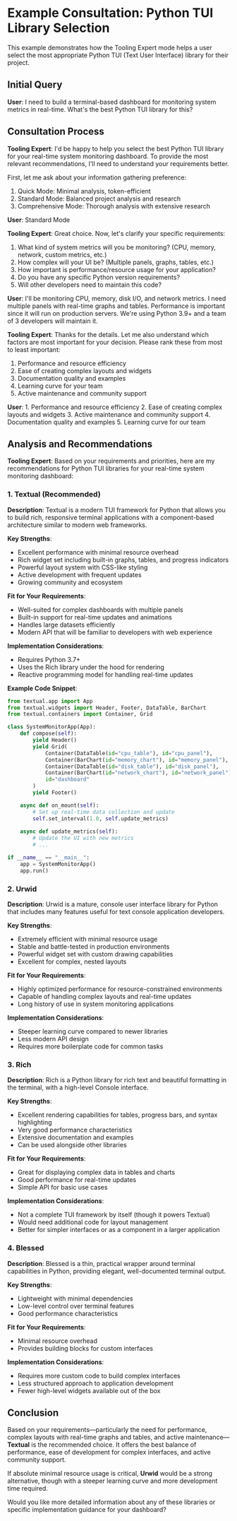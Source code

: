 # Example Consultation: Python TUI Library Selection

This example demonstrates how the Tooling Expert mode helps a user select the most appropriate Python TUI (Text User Interface) library for their project.

## Initial Query

**User**: I need to build a terminal-based dashboard for monitoring system metrics in real-time. What's the best Python TUI library for this?

## Consultation Process

**Tooling Expert**: I'd be happy to help you select the best Python TUI library for your real-time system monitoring dashboard. To provide the most relevant recommendations, I'll need to understand your requirements better.

First, let me ask about your information gathering preference:
1. Quick Mode: Minimal analysis, token-efficient
2. Standard Mode: Balanced project analysis and research
3. Comprehensive Mode: Thorough analysis with extensive research

**User**: Standard Mode

**Tooling Expert**: Great choice. Now, let's clarify your specific requirements:

1. What kind of system metrics will you be monitoring? (CPU, memory, network, custom metrics, etc.)
2. How complex will your UI be? (Multiple panels, graphs, tables, etc.)
3. How important is performance/resource usage for your application?
4. Do you have any specific Python version requirements?
5. Will other developers need to maintain this code?

**User**: I'll be monitoring CPU, memory, disk I/O, and network metrics. I need multiple panels with real-time graphs and tables. Performance is important since it will run on production servers. We're using Python 3.9+ and a team of 3 developers will maintain it.

**Tooling Expert**: Thanks for the details. Let me also understand which factors are most important for your decision. Please rank these from most to least important:
1. Performance and resource efficiency
2. Ease of creating complex layouts and widgets
3. Documentation quality and examples
4. Learning curve for your team
5. Active maintenance and community support

**User**: 1. Performance and resource efficiency
2. Ease of creating complex layouts and widgets
3. Active maintenance and community support
4. Documentation quality and examples
5. Learning curve for our team

## Analysis and Recommendations

**Tooling Expert**: Based on your requirements and priorities, here are my recommendations for Python TUI libraries for your real-time system monitoring dashboard:

### 1. Textual (Recommended)

**Description**: Textual is a modern TUI framework for Python that allows you to build rich, responsive terminal applications with a component-based architecture similar to modern web frameworks.

**Key Strengths**:
- Excellent performance with minimal resource overhead
- Rich widget set including built-in graphs, tables, and progress indicators
- Powerful layout system with CSS-like styling
- Active development with frequent updates
- Growing community and ecosystem

**Fit for Your Requirements**:
- Well-suited for complex dashboards with multiple panels
- Built-in support for real-time updates and animations
- Handles large datasets efficiently
- Modern API that will be familiar to developers with web experience

**Implementation Considerations**:
- Requires Python 3.7+
- Uses the Rich library under the hood for rendering
- Reactive programming model for handling real-time updates

**Example Code Snippet**:
```python
from textual.app import App
from textual.widgets import Header, Footer, DataTable, BarChart
from textual.containers import Container, Grid

class SystemMonitorApp(App):
    def compose(self):
        yield Header()
        yield Grid(
            Container(DataTable(id="cpu_table"), id="cpu_panel"),
            Container(BarChart(id="memory_chart"), id="memory_panel"),
            Container(DataTable(id="disk_table"), id="disk_panel"),
            Container(BarChart(id="network_chart"), id="network_panel"),
            id="dashboard"
        )
        yield Footer()

    async def on_mount(self):
        # Set up real-time data collection and update
        self.set_interval(1.0, self.update_metrics)
    
    async def update_metrics(self):
        # Update the UI with new metrics
        # ...

if __name__ == "__main__":
    app = SystemMonitorApp()
    app.run()
```

### 2. Urwid

**Description**: Urwid is a mature, console user interface library for Python that includes many features useful for text console application developers.

**Key Strengths**:
- Extremely efficient with minimal resource usage
- Stable and battle-tested in production environments
- Powerful widget set with custom drawing capabilities
- Excellent for complex, nested layouts

**Fit for Your Requirements**:
- Highly optimized performance for resource-constrained environments
- Capable of handling complex layouts and real-time updates
- Long history of use in system monitoring applications

**Implementation Considerations**:
- Steeper learning curve compared to newer libraries
- Less modern API design
- Requires more boilerplate code for common tasks

### 3. Rich

**Description**: Rich is a Python library for rich text and beautiful formatting in the terminal, with a high-level Console interface.

**Key Strengths**:
- Excellent rendering capabilities for tables, progress bars, and syntax highlighting
- Very good performance characteristics
- Extensive documentation and examples
- Can be used alongside other libraries

**Fit for Your Requirements**:
- Great for displaying complex data in tables and charts
- Good performance for real-time updates
- Simple API for basic use cases

**Implementation Considerations**:
- Not a complete TUI framework by itself (though it powers Textual)
- Would need additional code for layout management
- Better for simpler interfaces or as a component in a larger application

### 4. Blessed

**Description**: Blessed is a thin, practical wrapper around terminal capabilities in Python, providing elegant, well-documented terminal output.

**Key Strengths**:
- Lightweight with minimal dependencies
- Low-level control over terminal features
- Good performance characteristics

**Fit for Your Requirements**:
- Minimal resource overhead
- Provides building blocks for custom interfaces

**Implementation Considerations**:
- Requires more custom code to build complex interfaces
- Less structured approach to application development
- Fewer high-level widgets available out of the box

## Conclusion

Based on your requirements—particularly the need for performance, complex layouts with real-time graphs and tables, and active maintenance—**Textual** is the recommended choice. It offers the best balance of performance, ease of development for complex interfaces, and active community support.

If absolute minimal resource usage is critical, **Urwid** would be a strong alternative, though with a steeper learning curve and more development time required.

Would you like more detailed information about any of these libraries or specific implementation guidance for your dashboard?
